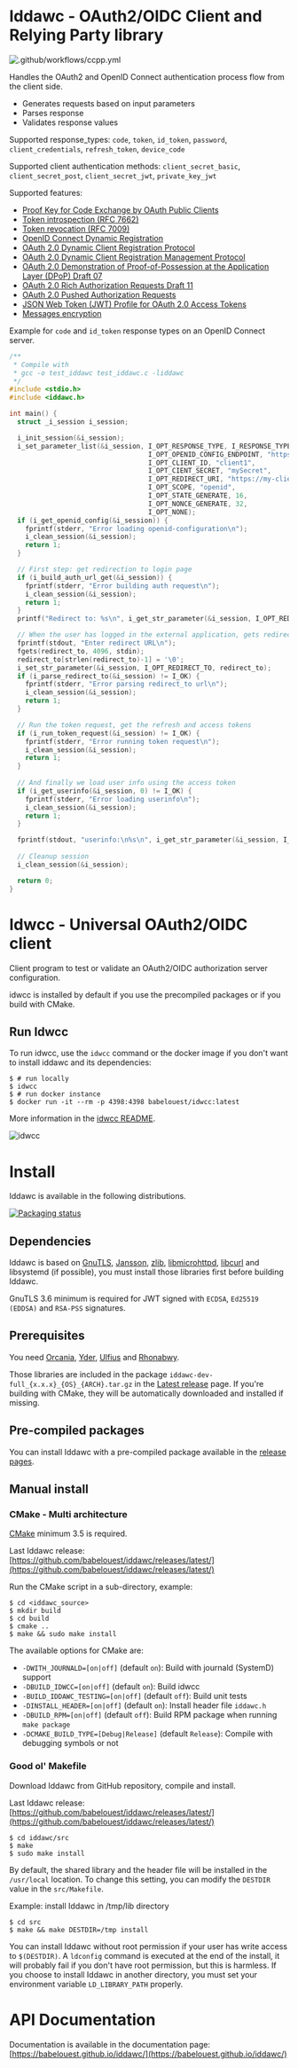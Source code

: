 # Iddawc - OAuth2/OIDC Client and Relying Party library

![.github/workflows/ccpp.yml](https://github.com/babelouest/iddawc/workflows/.github/workflows/ccpp.yml/badge.svg)

Handles the OAuth2 and OpenID Connect authentication process flow from the client side.
- Generates requests based on input parameters
- Parses response
- Validates response values

Supported response_types: `code`, `token`, `id_token`, `password`, `client_credentials`, `refresh_token`, `device_code`

Supported client authentication methods: `client_secret_basic`, `client_secret_post`, `client_secret_jwt`, `private_key_jwt`

Supported features:
- [Proof Key for Code Exchange by OAuth Public Clients](https://tools.ietf.org/html/rfc7636)
- [Token introspection (RFC 7662)](https://tools.ietf.org/html/rfc7662)
- [Token revocation (RFC 7009)](https://tools.ietf.org/html/rfc7009)
- [OpenID Connect Dynamic Registration](http://openid.net/specs/openid-connect-registration-1_0.html)
- [OAuth 2.0 Dynamic Client Registration Protocol](https://tools.ietf.org/html/rfc7591)
- [OAuth 2.0 Dynamic Client Registration Management Protocol](https://tools.ietf.org/html/rfc7592)
- [OAuth 2.0 Demonstration of Proof-of-Possession at the Application Layer (DPoP) Draft 07](https://datatracker.ietf.org/doc/html/draft-ietf-oauth-dpop-07)
- [OAuth 2.0 Rich Authorization Requests Draft 11](https://www.ietf.org/archive/id/draft-ietf-oauth-rar-11.html)
- [OAuth 2.0 Pushed Authorization Requests](https://datatracker.ietf.org/doc/html/rfc9126)
- [JSON Web Token (JWT) Profile for OAuth 2.0 Access Tokens](https://datatracker.ietf.org/doc/html/rfc9068)
- [Messages encryption](https://openid.net/specs/openid-connect-core-1_0.html#Encryption)

Example for `code` and `id_token` response types on an OpenID Connect server.

```C
/**
 * Compile with
 * gcc -o test_iddawc test_iddawc.c -liddawc
 */
#include <stdio.h>
#include <iddawc.h>

int main() {
  struct _i_session i_session;

  i_init_session(&i_session);
  i_set_parameter_list(&i_session, I_OPT_RESPONSE_TYPE, I_RESPONSE_TYPE_ID_TOKEN|I_RESPONSE_TYPE_CODE,
                                   I_OPT_OPENID_CONFIG_ENDPOINT, "https://oidc.tld/.well-known/openid-configuration",
                                   I_OPT_CLIENT_ID, "client1",
                                   I_OPT_CIENT_SECRET, "mySecret",
                                   I_OPT_REDIRECT_URI, "https://my-client.tld",
                                   I_OPT_SCOPE, "openid",
                                   I_OPT_STATE_GENERATE, 16,
                                   I_OPT_NONCE_GENERATE, 32,
                                   I_OPT_NONE);
  if (i_get_openid_config(&i_session)) {
    fprintf(stderr, "Error loading openid-configuration\n");
    i_clean_session(&i_session);
    return 1;
  }

  // First step: get redirection to login page
  if (i_build_auth_url_get(&i_session)) {
    fprintf(stderr, "Error building auth request\n");
    i_clean_session(&i_session);
    return 1;
  }
  printf("Redirect to: %s\n", i_get_str_parameter(&i_session, I_OPT_REDIRECT_TO));

  // When the user has logged in the external application, gets redirected with a result, we parse the result
  fprintf(stdout, "Enter redirect URL\n");
  fgets(redirect_to, 4096, stdin);
  redirect_to[strlen(redirect_to)-1] = '\0';
  i_set_str_parameter(&i_session, I_OPT_REDIRECT_TO, redirect_to);
  if (i_parse_redirect_to(&i_session) != I_OK) {
    fprintf(stderr, "Error parsing redirect_to url\n");
    i_clean_session(&i_session);
    return 1;
  }

  // Run the token request, get the refresh and access tokens
  if (i_run_token_request(&i_session) != I_OK) {
    fprintf(stderr, "Error running token request\n");
    i_clean_session(&i_session);
    return 1;
  }
  
  // And finally we load user info using the access token
  if (i_get_userinfo(&i_session, 0) != I_OK) {
    fprintf(stderr, "Error loading userinfo\n");
    i_clean_session(&i_session);
    return 1;
  }

  fprintf(stdout, "userinfo:\n%s\n", i_get_str_parameter(&i_session, I_OPT_USERINFO));
  
  // Cleanup session
  i_clean_session(&i_session);

  return 0;
}
```

# Idwcc - Universal OAuth2/OIDC client

Client program to test or validate an OAuth2/OIDC authorization server configuration.

idwcc is installed by default if you use the precompiled packages or if you build with CMake.

## Run Idwcc

To run idwcc, use the `idwcc` command or the docker image if you don't want to install iddawc and its dependencies:

```shell
$ # run locally
$ idwcc
$ # run docker instance
$ docker run -it --rm -p 4398:4398 babelouest/idwcc:latest
```

More information in the [idwcc README](tools/idwcc/README.md).

![idwcc](tools/idwcc/idwcc.png)

# Install

Iddawc is available in the following distributions.

[![Packaging status](https://repology.org/badge/vertical-allrepos/iddawc.svg)](https://repology.org/project/iddawc/versions)

## Dependencies

Iddawc is based on [GnuTLS](https://www.gnutls.org/), [Jansson](http://www.digip.org/jansson/), [zlib](https://www.zlib.net/), [libmicrohttpd](https://www.gnu.org/software/libmicrohttpd/), [libcurl](https://curl.haxx.se/libcurl/) and libsystemd (if possible), you must install those libraries first before building Iddawc.

GnuTLS 3.6 minimum is required for JWT signed with `ECDSA`, `Ed25519 (EDDSA)` and `RSA-PSS` signatures.

## Prerequisites

You need [Orcania](https://github.com/babelouest/orcania), [Yder](https://github.com/babelouest/yder), [Ulfius](https://github.com/babelouest/ulfius) and [Rhonabwy](https://github.com/babelouest/rhonabwy).

Those libraries are included in the package `iddawc-dev-full_{x.x.x}_{OS}_{ARCH}.tar.gz` in the [Latest release](https://github.com/babelouest/iddawc/releases/latest) page. If you're building with CMake, they will be automatically downloaded and installed if missing.

## Pre-compiled packages

You can install Iddawc with a pre-compiled package available in the [release pages](https://github.com/babelouest/iddawc/releases/latest/).

## Manual install

### CMake - Multi architecture

[CMake](https://cmake.org/download/) minimum 3.5 is required.

Last Iddawc release: [https://github.com/babelouest/iddawc/releases/latest/](https://github.com/babelouest/iddawc/releases/latest/)

Run the CMake script in a sub-directory, example:

```shell
$ cd <iddawc_source>
$ mkdir build
$ cd build
$ cmake ..
$ make && sudo make install
```

The available options for CMake are:
- `-DWITH_JOURNALD=[on|off]` (default `on`): Build with journald (SystemD) support
- `-DBUILD_IDWCC=[on|off]` (default `on`): Build idwcc
- `-BUILD_IDDAWC_TESTING=[on|off]` (default `off`): Build unit tests
- `-DINSTALL_HEADER=[on|off]` (default `on`): Install header file `iddawc.h`
- `-DBUILD_RPM=[on|off]` (default `off`): Build RPM package when running `make package`
- `-DCMAKE_BUILD_TYPE=[Debug|Release]` (default `Release`): Compile with debugging symbols or not

### Good ol' Makefile

Download Iddawc from GitHub repository, compile and install.

Last Iddawc release: [https://github.com/babelouest/iddawc/releases/latest/](https://github.com/babelouest/iddawc/releases/latest/)

```shell
$ cd iddawc/src
$ make
$ sudo make install
```

By default, the shared library and the header file will be installed in the `/usr/local` location. To change this setting, you can modify the `DESTDIR` value in the `src/Makefile`.

Example: install Iddawc in /tmp/lib directory

```shell
$ cd src
$ make && make DESTDIR=/tmp install
```

You can install Iddawc without root permission if your user has write access to `$(DESTDIR)`.
A `ldconfig` command is executed at the end of the install, it will probably fail if you don't have root permission, but this is harmless.
If you choose to install Iddawc in another directory, you must set your environment variable `LD_LIBRARY_PATH` properly.

# API Documentation

Documentation is available in the documentation page: [https://babelouest.github.io/iddawc/](https://babelouest.github.io/iddawc/)

